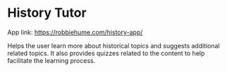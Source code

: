 # History Tutor

App link: https://robbiehume.com/history-app/

Helps the user learn more about historical topics and suggests additional related topics.
It also provides quizzes related to the content to help facilitate the learning process.
